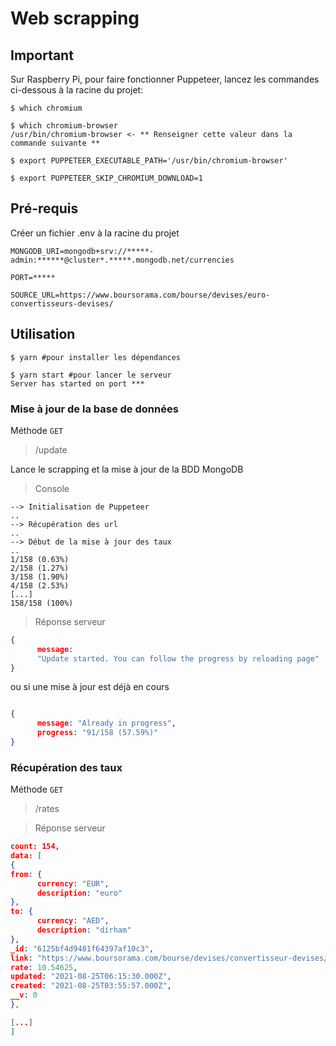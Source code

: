 # Web scrapping


## Important
Sur Raspberry Pi, pour faire fonctionner Puppeteer, lancez les commandes ci-dessous à la racine du projet:

```shell
$ which chromium

$ which chromium-browser
/usr/bin/chromium-browser <- ** Renseigner cette valeur dans la commande suivante **

$ export PUPPETEER_EXECUTABLE_PATH='/usr/bin/chromium-browser'

$ export PUPPETEER_SKIP_CHROMIUM_DOWNLOAD=1

```

## Pré-requis
Créer un fichier .env à la racine du projet

```.env
MONGODB_URI=mongodb+srv://*****-admin:******@cluster*.*****.mongodb.net/currencies

PORT=*****

SOURCE_URL=https://www.boursorama.com/bourse/devises/euro-convertisseurs-devises/

```

## Utilisation

```shell
$ yarn #pour installer les dépendances

$ yarn start #pour lancer le serveur
Server has started on port ***

```

### Mise à jour de la base de données
Méthode ```GET```
> /update

Lance le scrapping et la mise à jour de la BDD MongoDB

> Console

```shell
--> Initialisation de Puppeteer
..
--> Récupération des url
..
--> Début de la mise à jour des taux
..
1/158 (0.63%)
2/158 (1.27%)
3/158 (1.90%)
4/158 (2.53%)
[...]
158/158 (100%)
```
> Réponse serveur
```json
{
      message:
      "Update started. You can follow the progress by reloading page"
}
```

ou si une mise à jour est déjà en cours

```json

{
      message: "Already in progress",
      progress: "91/158 (57.59%)"
}
```

### Récupération des taux
Méthode ```GET```
> /rates

> Réponse serveur
```json
count: 154,
data: [
{
from: {
      currency: "EUR",
      description: "euro"
},
to: {
      currency: "AED",
      description: "dirham"
},
_id: "6125bf4d9481f64397af10c3",
link: "https://www.boursorama.com/bourse/devises/convertisseur-devises/euro-dirham",
rate: 10.54625,
updated: "2021-08-25T06:15:30.000Z",
created: "2021-08-25T03:55:57.000Z",
__v: 0
},

[...]
]
```